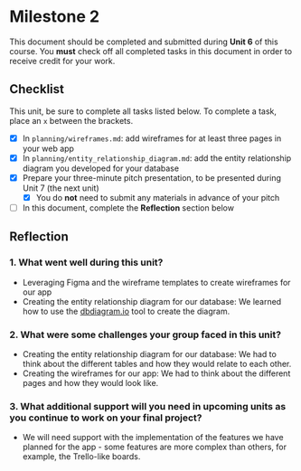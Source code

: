 # Milestone 2

This document should be completed and submitted during **Unit 6** of this course. You **must** check off all completed tasks in this document in order to receive credit for your work.

## Checklist

This unit, be sure to complete all tasks listed below. To complete a task, place an `x` between the brackets.

- [x] In `planning/wireframes.md`: add wireframes for at least three pages in your web app
- [x] In `planning/entity_relationship_diagram.md`: add the entity relationship diagram you developed for your database
- [x] Prepare your three-minute pitch presentation, to be presented during Unit 7 (the next unit)
  - [x] You do **not** need to submit any materials in advance of your pitch
- [ ] In this document, complete the **Reflection** section below

## Reflection

### 1. What went well during this unit?

- Leveraging Figma and the wireframe templates to create wireframes for our app
- Creating the entity relationship diagram for our database: We learned how to use the [dbdiagram.io](https://dbdiagram.io/) tool to create the diagram.

### 2. What were some challenges your group faced in this unit?

- Creating the entity relationship diagram for our database: We had to think about the different tables and how they would relate to each other.
- Creating the wireframes for our app: We had to think about the different pages and how they would look like.

### 3. What additional support will you need in upcoming units as you continue to work on your final project?

- We will need support with the implementation of the features we have planned for the app - some features are more complex than others, for example, the Trello-like boards.
